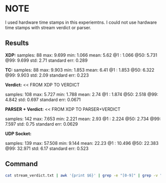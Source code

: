 # NOTE

I used hardware time stamps in this experiemtns.
I could not use hardware time stamps with stream verdict or parser.


## Results


**XDP:**
samples: 88
max: 9.699
min: 1.066
mean: 5.62
@1 : 1.066
@50: 5.731
@99: 9.699
std: 2.71
standard err: 0.289

**TC:**
samples: 88
max: 9.903
min: 1.853
mean: 6.41
@1 : 1.853
@50: 6.322
@99: 9.903
std: 2.09
standard err: 0.223

**Verdict:** << FROM XDP TO VERDICT

samples: 108
max: 5.727
min: 1.788
mean: 2.74
@1 : 1.874
@50: 2.518
@99: 4.842
std: 0.697
standard err: 0.0671

**PARSER + Verdict:** << FROM XDP TO PARSER+VERDICT

samples: 142
max: 7.653
min: 2.221
mean: 2.93
@1 : 2.224
@50: 2.734
@99: 7.597
std: 0.75
standard err: 0.0629



**UDP Socket:**

samples: 139
max: 57.508
min: 9.144
mean: 22.23
@1 : 10.496
@50: 22.383
@99: 32.971
std: 6.17
standard err: 0.523



## Command

```bash
cat stream_verdict.txt | awk '{print $6}' | grep -e "[0-9]" | grep -v "[0-9]\{5\}" | awk '{print $0/1000}' | ../../../latency_script.py
```
